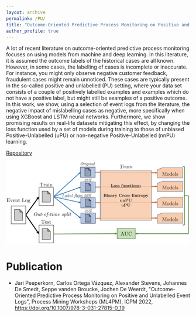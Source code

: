```yaml
---
layout: archive
permalink: /PU/
title: "Outcome-Oriented Predictive Process Monitoring on Positive and Unlabelled Event Logs"
author_profile: true
---
```


A lot of recent literature on outcome-oriented predictive process monitoring focuses on using models from machine and deep learning. In this literature, it is assumed the outcome labels of the historical cases are all known. However, in some cases, the labelling of cases is incomplete or inaccurate. For instance, you might only observe negative customer feedback, fraudulent cases might remain unnoticed. These cases are typically present in the so-called positive and unlabelled (PU) setting, where your data set consists of a couple of positively labelled examples and examples which do not have a positive label, but might still be examples of a positive outcome. In this work, we show, using a selection of event logs from the literature, the negative impact of mislabelling cases as negative, more specifically when using XGBoost and LSTM neural networks. Furthermore, we show promising results on real-life datasets mitigating this effect, by changing the loss function used by a set of models during training to those of unbiased Positive-Unlabelled (uPU) or non-negative Positive-Unlabelled (nnPU) learning.

[Repository](https://github.com/jaripeeperkorn/PU-OOPPM)

![](/images/PU.PNG)


Publication
=======
* Jari Peeperkorn, Carlos Ortega Vázquez, Alexander Stevens, Johannes De Smedt, Seppe vanden Broucke, Jochen De Weerdt, "Outcome-Oriented Predictive Process Monitoring on Positive and Unlabelled Event Logs", Process Mining Workshops (ML4PM), ICPM 2022, https://doi.org/10.1007/978-3-031-27815-0_19